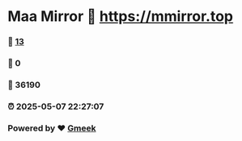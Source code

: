 # Maa Mirror :link: https://mmirror.top 
### :page_facing_up: [13](https://mmirror.top/tag.html) 
### :speech_balloon: 0 
### :hibiscus: 36190 
### :alarm_clock: 2025-05-07 22:27:07 
### Powered by :heart: [Gmeek](https://github.com/Meekdai/Gmeek)
